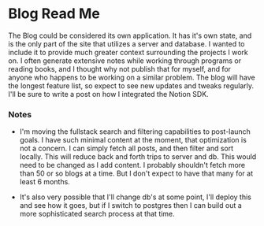 # Blog Read Me

The Blog could be considered its own application. It has it's own state, and is the only part of the site that utilizes a server and database. I wanted to include it to provide much greater context surrounding the projects I work on. I often generate extensive notes while working through programs or reading books, and I thought why not publish that for myself, and for anyone who happens to be working on a similar problem. The blog will have the longest feature list, so expect to see new updates and tweaks regularly. I'll be sure to write a post on how I integrated the Notion SDK.

### Notes
- I'm moving the fullstack search and filtering capabilities to post-launch goals. I have such minimal content at the moment, that optimization is not a concern. I can simply fetch all posts, and then filter and sort locally. This will reduce back and forth trips to server and db. This would need to be changed as I add content. I probably shouldn't fetch more than 50 or so blogs at a time. But I don't expect to have that many for at least 6 months.

- It's also very possible that I'll change db's at some point, I'll deploy this and see how it goes, but if I switch to postgres then I can build out a more sophisticated search process at that time.



